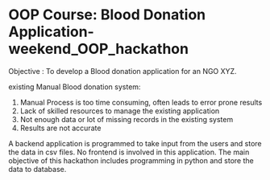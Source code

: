 # OOP Course: Blood Donation Application-weekend_OOP_hackathon

Objective : To develop a Blood donation application for an NGO XYZ.

existing Manual Blood donation system:
1. Manual Process is too time consuming, often leads to error prone
results
2. Lack of skilled resources to manage the existing application
3. Not enough data or lot of missing records in the existing system
4. Results are not accurate


A backend application is programmed to take input from the users and store the data in csv files.
No frontend is involved in this application. The main objective of this hackathon includes programming in python and store the data to database.
